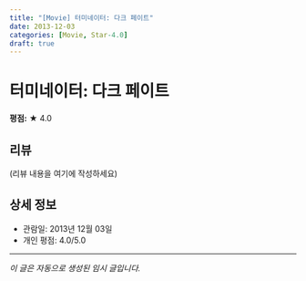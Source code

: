 ```yaml
---
title: "[Movie] 터미네이터: 다크 페이트"
date: 2013-12-03
categories: [Movie, Star-4.0]
draft: true
---
```


# 터미네이터: 다크 페이트

**평점:** ★ 4.0

## 리뷰

(리뷰 내용을 여기에 작성하세요)

## 상세 정보

- 관람일: 2013년 12월 03일
- 개인 평점: 4.0/5.0

---

*이 글은 자동으로 생성된 임시 글입니다.*
